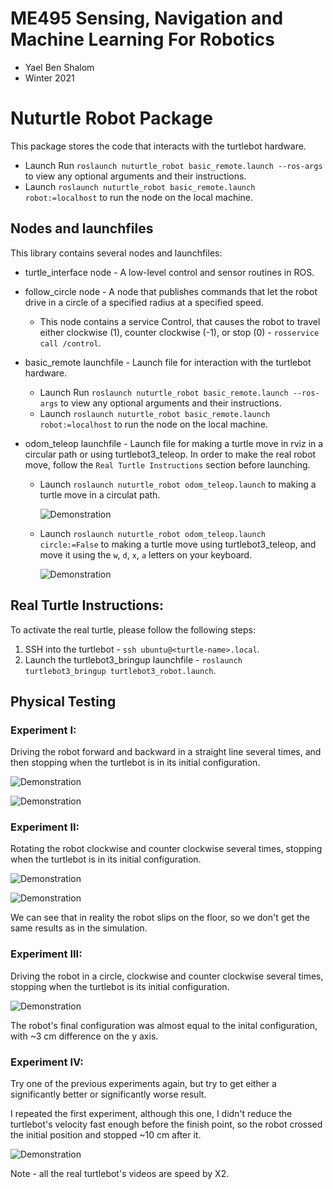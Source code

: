 # ME495 Sensing, Navigation and Machine Learning For Robotics
* Yael Ben Shalom
* Winter 2021


# Nuturtle Robot Package
This package stores the code that interacts with the turtlebot hardware.
* Launch Run `roslaunch nuturtle_robot basic_remote.launch --ros-args` to view any optional arguments and their instructions.
* Launch `roslaunch nuturtle_robot basic_remote.launch robot:=localhost` to run the node on the local machine.


## Nodes and launchfiles
This library contains several nodes and launchfiles:
- turtle_interface node - A low-level control and sensor routines in ROS.
- follow_circle node - A node  that publishes commands that let the robot drive in a circle of a specified radius at a specified speed.
    * This node contains a service Control, that causes the robot to travel either clockwise (1), counter clockwise (-1), or stop (0) - `rosservice call /control`.

- basic_remote launchfile - Launch file for interaction with the turtlebot hardware.
    * Launch Run `roslaunch nuturtle_robot basic_remote.launch --ros-args` to view any optional arguments and their instructions.
    * Launch `roslaunch nuturtle_robot basic_remote.launch robot:=localhost` to run the node on the local machine.

- odom_teleop launchfile - Launch file for making a turtle move in rviz in a circular path or using turtlebot3_teleop.
    In order to make the real robot move, follow the `Real Turtle Instructions` section before launching.
    * Launch `roslaunch nuturtle_robot odom_teleop.launch` to making a turtle move in a circulat path.

        ![Demonstration](https://github.com/ME495-Navigation/assignment-YaelBenShalom/blob/master/nuturtle_robot/videos/Task_Fa.gif)


    * Launch `roslaunch nuturtle_robot odom_teleop.launch circle:=False` to making a turtle move using turtlebot3_teleop, and move it using the `w`, `d`, `x`, `a` letters on your keyboard.

        ![Demonstration](https://github.com/ME495-Navigation/assignment-YaelBenShalom/blob/master/nuturtle_robot/videos/Task_Fb.gif)


## Real Turtle Instructions:
To activate the real turtle, please follow the following steps:
1. SSH into the turtlebot - `ssh ubuntu@<turtle-name>.local`.
2. Launch the turtlebot3_bringup launchfile - `roslaunch turtlebot3_bringup turtlebot3_robot.launch`.


## Physical Testing

### Experiment I:
Driving the robot forward and backward in a straight line several times, and then stopping when the turtlebot is in its initial configuration.

![Demonstration](https://github.com/ME495-Navigation/assignment-YaelBenShalom/blob/master/nuturtle_robot/videos/Task_F8-3a.gif)

![Demonstration](https://github.com/ME495-Navigation/assignment-YaelBenShalom/blob/master/nuturtle_robot/videos/Task_F8-3b.gif)


### Experiment II:
Rotating the robot clockwise and counter clockwise several times, stopping when the turtlebot is in its initial configuration.

![Demonstration](https://github.com/ME495-Navigation/assignment-YaelBenShalom/blob/master/nuturtle_robot/videos/Task_F8-4a.gif)

![Demonstration](https://github.com/ME495-Navigation/assignment-YaelBenShalom/blob/master/nuturtle_robot/videos/Task_F8-4b.gif)

We can see that in reality the robot slips on the floor, so we don't get the same results as in the simulation.


### Experiment III:
Driving the robot in a circle, clockwise and counter clockwise several times, stopping when the turtlebot is its initial configuration.

![Demonstration](https://github.com/ME495-Navigation/assignment-YaelBenShalom/blob/master/nuturtle_robot/videos/Task_Fa.gif)

The robot's final configuration was almost equal to the inital configuration, with ~3 cm difference on the y axis.


### Experiment IV:
Try one of the previous experiments again, but try to get either a significantly better or significantly worse result.

I repeated the first experiment, although this one, I didn't reduce the turtlebot's velocity fast enough before the finish point, so the robot crossed the initial position and stopped ~10 cm after it.

![Demonstration](https://github.com/ME495-Navigation/assignment-YaelBenShalom/blob/master/nuturtle_robot/videos/Task_F8-6a.gif)



Note - all the real turtlebot's videos are speed by X2.